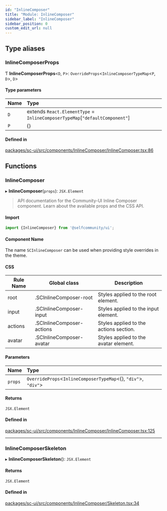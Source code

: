 ```yaml
---
id: "InlineComposer"
title: "Module: InlineComposer"
sidebar_label: "InlineComposer"
sidebar_position: 0
custom_edit_url: null
---
```


## Type aliases

### InlineComposerProps

Ƭ **InlineComposerProps**<`D`, `P`\>: `OverrideProps`<`InlineComposerTypeMap`<`P`, `D`\>, `D`\>

#### Type parameters

| Name | Type |
| :------ | :------ |
| `D` | extends `React.ElementType` = `InlineComposerTypeMap`[``"defaultComponent"``] |
| `P` | {} |

#### Defined in

[packages/sc-ui/src/components/InlineComposer/InlineComposer.tsx:86](https://github.com/selfcommunity/community-ui/blob/9148e4e/packages/sc-ui/src/components/InlineComposer/InlineComposer.tsx#L86)

## Functions

### InlineComposer

▸ **InlineComposer**(`props`): `JSX.Element`

> API documentation for the Community-UI Inline Composer component. Learn about the available props and the CSS API.

#### Import
```jsx
import {InlineComposer} from '@selfcommunity/ui';
```
#### Component Name
The name `SCInlineComposer` can be used when providing style overrides in the theme.

#### CSS

|Rule Name|Global class|Description|
|---|---|---|
|root|.SCInlineComposer-root|Styles applied to the root element.|
|input|.SCInlineComposer-input|Styles applied to the input element.|
|actions|.SCInlineComposer-actions|Styles applied to the actions section.|
|avatar|.SCInlineComposer-avatar|Styles applied to the avatar element.|

#### Parameters

| Name | Type |
| :------ | :------ |
| `props` | `OverrideProps`<`InlineComposerTypeMap`<{}, ``"div"``\>, ``"div"``\> |

#### Returns

`JSX.Element`

#### Defined in

[packages/sc-ui/src/components/InlineComposer/InlineComposer.tsx:125](https://github.com/selfcommunity/community-ui/blob/9148e4e/packages/sc-ui/src/components/InlineComposer/InlineComposer.tsx#L125)

___

### InlineComposerSkeleton

▸ **InlineComposerSkeleton**(): `JSX.Element`

#### Returns

`JSX.Element`

#### Defined in

[packages/sc-ui/src/components/InlineComposer/Skeleton.tsx:34](https://github.com/selfcommunity/community-ui/blob/9148e4e/packages/sc-ui/src/components/InlineComposer/Skeleton.tsx#L34)
